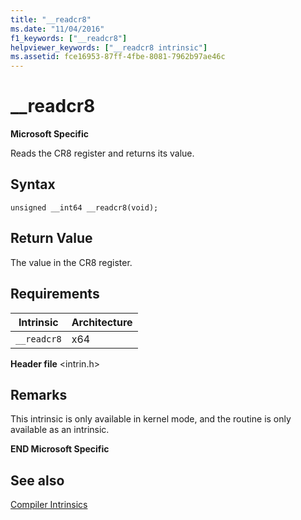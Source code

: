```yaml
---
title: "__readcr8"
ms.date: "11/04/2016"
f1_keywords: ["__readcr8"]
helpviewer_keywords: ["__readcr8 intrinsic"]
ms.assetid: fce16953-87ff-4fbe-8081-7962b97ae46c
---
```

# __readcr8

**Microsoft Specific**

Reads the CR8 register and returns its value.

## Syntax

```
unsigned __int64 __readcr8(void);
```

## Return Value

The value in the CR8 register.

## Requirements

|Intrinsic|Architecture|
|---------------|------------------|
|`__readcr8`|x64|

**Header file** \<intrin.h>

## Remarks

This intrinsic is only available in kernel mode, and the routine is only available as an intrinsic.

**END Microsoft Specific**

## See also

[Compiler Intrinsics](../intrinsics/compiler-intrinsics.md)
